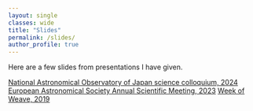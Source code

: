 ```yaml
---
layout: single
classes: wide
title: "Slides"
permalink: /slides/
author_profile: true
---
```


Here are a few slides from presentations I have given.

[National Astronomical Observatory of Japan science colloquium, 2024](/NAOJ_2024/)
[European Astronomical Society Annual Scientific Meeting, 2023](/EAS_2023/)
[Week of Weave, 2019](/WoW_2019/)



